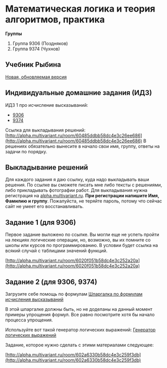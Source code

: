 # Математическая логика и теория алгоритмов, практика

**Группы**
1. Группа 9306 (Поздняков)
1. Группа 9374 (Чухнов)

## Учебник Рыбина

[Новая, обновляемая версия](https://yadi.sk/i/paiCA3hgmTg-fw)

## Индивидуальные домашние задания (ИДЗ)

ИДЗ 1 про исчисление высказываний:
* [9306](bool_9306.pdf)
* [9374](bool_9374.pdf)

Ссылка для выкладывания решений: [http://alpha.multivariant.ru/room/60485ddbb58dc4e3c26ee686](http://alpha.multivariant.ru/room/60485ddbb58dc4e3c26ee686)
В решениях обязательно вынесите в начало свои имя, группу,
ответы на задачи по порядку.

## Выкладывание решений
Для каждого задания я даю ссылку, куда надо выкладывать
ваши решения. По ссылке вы сможете писать мне либо
тексты с решениями, либо прикладывать фотографии работ.
Для выкладывания нужна регистрация на 
[alpha.multivariant.ru](http://alpha.multivariant.ru).
**При регистрации напишите Имя, Фамилию и группу**.
Пожалуйста, не теряйте пароль, потому что сейчас
сайт не умеет его восстанавливать.

## Задание 1 (для 9306)

Первое задание выложено по ссылке. Вы могли еще не успеть пройти на лекциях логические операции, но, возможно, вы их помните со школы или курсов по программированию. В условии будет ссылка на всякий случай с таблицами значений функций.

[http://alpha.multivariant.ru/room/6020f051b58dc4e3c252a20a](http://alpha.multivariant.ru/room/6020f051b58dc4e3c252a20a)

## Задание 2 (для 9306, 9374)

Загрузите себе помощь по формулам
[Шпаргалка по формулам исчисления высказываний](cheet-sheet.pdf)

В этой шпаргалке должны быть, но не доделаны на данный момент
примеры упрощения формул. Все равно посмотрите хотя бы начало процесса упрощения.

Используйте вот такой генератор логических выражений:
[Генератор логических выражений](online-tasks/simplify_expressions.html)

Задание, которое нужно сделать с этими материалами следующее:

[http://alpha.multivariant.ru/room/602a6330b58dc4e3c259f3db](http://alpha.multivariant.ru/room/602a6330b58dc4e3c259f3db)

